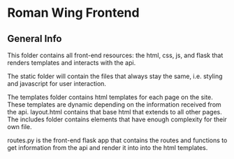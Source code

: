 # Roman Wing Frontend

## General Info

This folder contains all front-end resources: the html, css, js, and flask that renders templates and interacts with the api.

The static folder will contain the files that always stay the same, i.e. styling and javascript for user interaction.

The templates folder contains html templates for each page on the site. These templates are dynamic depending on the information received from the api. layout.html contains that base html that extends to all other pages. The includes folder contains elements that have enough complexity for their own file.

routes.py is the front-end flask app that contains the routes and functions to get information from the api and render it into into the html templates.
